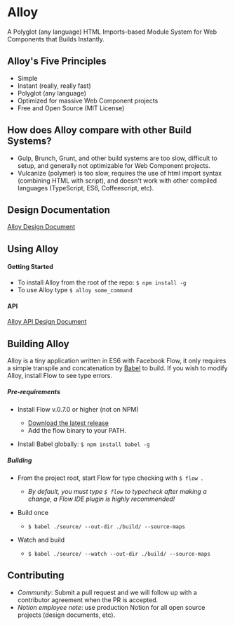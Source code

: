# Alloy
A Polyglot (any language) HTML Imports-based Module System for Web Components that Builds Instantly.

## Alloy's Five Principles
* Simple
* Instant (really, really fast)
* Polyglot (any language)
* Optimized for massive Web Component projects
* Free and Open Source (MIT License)

## How does Alloy compare with other Build Systems?
- Gulp, Brunch, Grunt, and other build systems are too slow, difficult to setup, and generally not optimizable for Web Component projects.
- Vulcanize (polymer) is too slow, requires the use of html import syntax (combining HTML with script), and doesn't work with other compiled languages (TypeScript, ES6, Coffeescript, etc).

## Design Documentation
[Alloy Design Document](https://www.makenotion.com/ElV9Qe54jjs81)

## Using Alloy
#### Getting Started
- To install Alloy from the root of the repo:
``$ npm install -g``
- To use Alloy type `$ alloy some_command`

#### API
[Alloy API Design Document](https://www.makenotion.com/IuozGZXxcVGZG)

## Building Alloy

Alloy is a tiny application written in ES6 with Facebook Flow, it only requires a simple transpile and concatenation by [Babel](https://github.com/babel/babel) to build. If you wish to modify Alloy, install Flow to see type errors.


##### Pre-requirements
- Install Flow v.0.7.0 or higher (not on NPM)
	- [Download the latest release](https://github.com/facebook/flow/releases)
	- Add the flow binary to your PATH.

- Install Babel globally:
``$ npm install babel -g``

##### Building

- From the project root, start Flow for type checking with `$ flow `.
	- *By default, you must type `$ flow` to typecheck after making a change, a Flow IDE plugin is highly recommended!*

- Build once
	- `$ babel ./source/ --out-dir ./build/ --source-maps`

- Watch and build
	- `$ babel ./source/ --watch --out-dir ./build/ --source-maps`

## Contributing
- *Community*: Submit a pull request and we will follow up with a contributor agreement when the PR is accepted.
- *Notion employee note*: use production Notion for all open source projects (design documents, etc).
